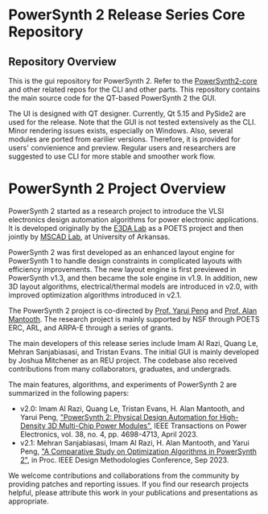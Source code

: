 # PowerSynth 2 Release Series Core Repository
## Repository Overview
This is the gui repository for PowerSynth 2. Refer to the [PowerSynth2-core](https://github.com/e3da/PowerSynth2-core) and other related repos for the CLI and other parts. 
This repository contains the main source code for the QT-based PowerSynth 2 the GUI. 

The UI is designed with QT designer. Currently, Qt 5.15 and PySide2 are used for the release.
Note that the GUI is not tested extensively as the CLI. Minor rendering issues exists, especially on Windows. Also, several modules are ported from earilier versions. Therefore, it is provided for users' convienience and preview. Regular users and researchers are suggested to use CLI for more stable and smoother work flow. 

# PowerSynth 2 Project Overview
PowerSynth 2 started as a research project to introduce the VLSI electronics design automation algorithms for power electronic applications. It is developed originally by the [E3DA Lab](https://e3da.csce.uark.edu/) as a POETS project and then jointly by [MSCAD Lab](https://mscad.uark.edu/), at University of Arkansas. 

PowerSynth 2 was first developed as an enhanced layout engine for PowerSynth 1 to handle design constraints in complicated layouts with efficiency improvements. The new layout engine is first previewed in PowerSynth v1.3, and then became the sole engine in v1.9. In addition, new 3D layout algorithms, electrical/thermal models are introduced in v2.0, with improved optimization algorithms introduced in v2.1.

The PowerSynth 2 project is co-directed by [Prof. Yarui Peng](https://engineering.uark.edu/directory/index/uid/yrpeng/name/Yarui+Peng/) and [Prof. Alan Mantooth](https://engineering.uark.edu/directory/index/uid/mantooth/name/Alan+Mantooth/). The research project is mainly supported by NSF through POETS ERC, ARL, and ARPA-E through a series of grants. 

The main developers of this release series include Imam Al Razi, Quang Le, Mehran Sanjabiasasi, and Tristan Evans. The initial GUI is mainly developed by Joshua Mitchener as an REU project. The codebase also received contributions from many collaborators, graduates, and undergrads.

The main features, algorithms, and experiments of PowerSynth 2 are summarized in the following papers:

* v2.0: Imam Al Razi, Quang Le, Tristan Evans, H. Alan Mantooth, and Yarui Peng, ["PowerSynth 2: Physical Design Automation for High-Density 3D Multi-Chip Power Modules"](https://doi.org/10.1109/TPEL.2022.3227300), IEEE Transactions on Power Electronics, vol. 38, no. 4, pp. 4698-4713, April 2023.
* v2.1: Mehran Sanjabiasasi, Imam Al Razi, H. Alan Mantooth, and Yarui Peng, ["A Comparative Study on Optimization Algorithms in PowerSynth 2"](https://e3da.csce.uark.edu/pub/doc/2023/M.Sanjabiasasi-Misc.Conf.DMC-2023.pdf), in Proc. IEEE Design Methodologies Conference, Sep 2023.

We welcome contributions and collaborations from the community by providing patches and reporting issues. If you find our research projects helpful, please attribute this work in your publications and presentations as appropriate.
